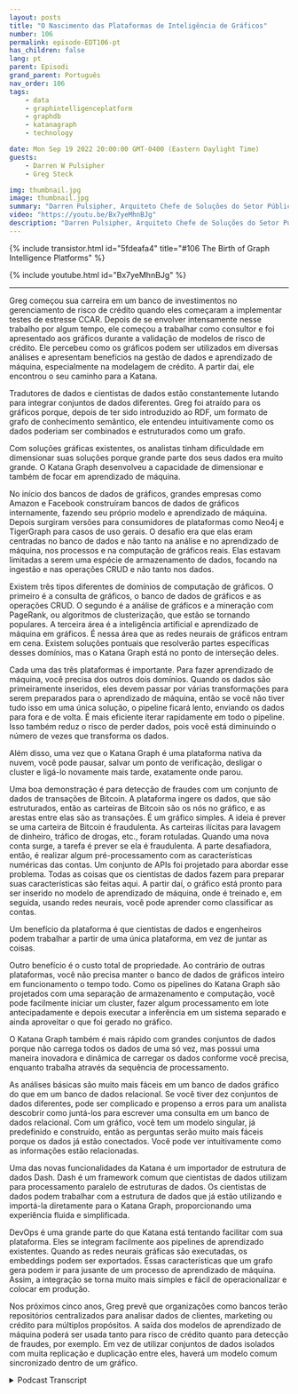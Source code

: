 ```yaml
---
layout: posts
title: "O Nascimento das Plataformas de Inteligência de Gráficos"
number: 106
permalink: episode-EDT106-pt
has_children: false
lang: pt
parent: Episodi
grand_parent: Português
nav_order: 106
tags:
    - data
    - graphintelligenceplatform
    - graphdb
    - katanagraph
    - technology

date: Mon Sep 19 2022 20:00:00 GMT-0400 (Eastern Daylight Time)
guests:
    - Darren W Pulsipher
    - Greg Steck

img: thumbnail.jpg
image: thumbnail.jpg
summary: "Darren Pulsipher, Arquiteto Chefe de Soluções do Setor Público da Intel, e Greg Steck, Diretor Sênior de Soluções Setoriais da Katana Graph, falam sobre os benefícios da plataforma de inteligência de gráficos da Katana."
video: "https://youtu.be/Bx7yeMhnBJg"
description: "Darren Pulsipher, Arquiteto Chefe de Soluções do Setor Público da Intel, e Greg Steck, Diretor Sênior de Soluções Setoriais da Katana Graph, falam sobre os benefícios da plataforma de inteligência de gráficos da Katana."
---
```


<div>
{% include transistor.html id="5fdeafa4" title="#106 The Birth of Graph Intelligence Platforms" %}

{% include youtube.html id="Bx7yeMhnBJg" %}
</div>

---

Greg começou sua carreira em um banco de investimentos no gerenciamento de risco de crédito quando eles começaram a implementar testes de estresse CCAR. Depois de se envolver intensamente nesse trabalho por algum tempo, ele começou a trabalhar como consultor e foi apresentado aos gráficos durante a validação de modelos de risco de crédito. Ele percebeu como os gráficos podem ser utilizados em diversas análises e apresentam benefícios na gestão de dados e aprendizado de máquina, especialmente na modelagem de crédito. A partir daí, ele encontrou o seu caminho para a Katana.

Tradutores de dados e cientistas de dados estão constantemente lutando para integrar conjuntos de dados diferentes. Greg foi atraído para os gráficos porque, depois de ter sido introduzido ao RDF, um formato de grafo de conhecimento semântico, ele entendeu intuitivamente como os dados poderiam ser combinados e estruturados como um grafo.

Com soluções gráficas existentes, os analistas tinham dificuldade em dimensionar suas soluções porque grande parte dos seus dados era muito grande. O Katana Graph desenvolveu a capacidade de dimensionar e também de focar em aprendizado de máquina.

No início dos bancos de dados de gráficos, grandes empresas como Amazon e Facebook construíram bancos de dados de gráficos internamente, fazendo seu próprio modelo e aprendizado de máquina. Depois surgiram versões para consumidores de plataformas como Neo4j e TigerGraph para casos de uso gerais. O desafio era que elas eram centradas no banco de dados e não tanto na análise e no aprendizado de máquina, nos processos e na computação de gráficos reais. Elas estavam limitadas a serem uma espécie de armazenamento de dados, focando na ingestão e nas operações CRUD e não tanto nos dados.

Existem três tipos diferentes de domínios de computação de gráficos. O primeiro é a consulta de gráficos, o banco de dados de gráficos e as operações CRUD. O segundo é a análise de gráficos e a mineração com PageRank, ou algoritmos de clusterização, que estão se tornando populares. A terceira área é a inteligência artificial e aprendizado de máquina em gráficos. É nessa área que as redes neurais de gráficos entram em cena. Existem soluções pontuais que resolverão partes específicas desses domínios, mas o Katana Graph está no ponto de interseção deles.

Cada uma das três plataformas é importante. Para fazer aprendizado de máquina, você precisa dos outros dois domínios. Quando os dados são primeiramente inseridos, eles devem passar por várias transformações para serem preparados para o aprendizado de máquina, então se você não tiver tudo isso em uma única solução, o pipeline ficará lento, enviando os dados para fora e de volta. É mais eficiente iterar rapidamente em todo o pipeline. Isso também reduz o risco de perder dados, pois você está diminuindo o número de vezes que transforma os dados.

Além disso, uma vez que o Katana Graph é uma plataforma nativa da nuvem, você pode pausar, salvar um ponto de verificação, desligar o cluster e ligá-lo novamente mais tarde, exatamente onde parou.

Uma boa demonstração é para detecção de fraudes com um conjunto de dados de transações de Bitcoin. A plataforma ingere os dados, que são estruturados, então as carteiras de Bitcoin são os nós no gráfico, e as arestas entre elas são as transações. É um gráfico simples. A ideia é prever se uma carteira de Bitcoin é fraudulenta. As carteiras ilícitas para lavagem de dinheiro, tráfico de drogas, etc., foram rotuladas. Quando uma nova conta surge, a tarefa é prever se ela é fraudulenta. A parte desafiadora, então, é realizar algum pré-processamento com as características numéricas das contas. Um conjunto de APIs foi projetado para abordar esse problema. Todas as coisas que os cientistas de dados fazem para preparar suas características são feitas aqui. A partir daí, o gráfico está pronto para ser inserido no modelo de aprendizado de máquina, onde é treinado e, em seguida, usando redes neurais, você pode aprender como classificar as contas.

Um benefício da plataforma é que cientistas de dados e engenheiros podem trabalhar a partir de uma única plataforma, em vez de juntar as coisas.

Outro benefício é o custo total de propriedade. Ao contrário de outras plataformas, você não precisa manter o banco de dados de gráficos inteiro em funcionamento o tempo todo. Como os pipelines do Katana Graph são projetados com uma separação de armazenamento e computação, você pode facilmente iniciar um cluster, fazer algum processamento em lote antecipadamente e depois executar a inferência em um sistema separado e ainda aproveitar o que foi gerado no gráfico.

O Katana Graph também é mais rápido com grandes conjuntos de dados porque não carrega todos os dados de uma só vez, mas possui uma maneira inovadora e dinâmica de carregar os dados conforme você precisa, enquanto trabalha através da sequência de processamento.

As análises básicas são muito mais fáceis em um banco de dados gráfico do que em um banco de dados relacional. Se você tiver dez conjuntos de dados diferentes, pode ser complicado e propenso a erros para um analista descobrir como juntá-los para escrever uma consulta em um banco de dados relacional. Com um gráfico, você tem um modelo singular, já predefinido e construído, então as perguntas serão muito mais fáceis porque os dados já estão conectados. Você pode ver intuitivamente como as informações estão relacionadas.

Uma das novas funcionalidades da Katana é um importador de estrutura de dados Dash. Dash é um framework comum que cientistas de dados utilizam para processamento paralelo de estruturas de dados. Os cientistas de dados podem trabalhar com a estrutura de dados que já estão utilizando e importá-la diretamente para o Katana Graph, proporcionando uma experiência fluida e simplificada.

DevOps é uma grande parte do que Katana está tentando facilitar com sua plataforma. Eles se integram facilmente aos pipelines de aprendizado existentes. Quando as redes neurais gráficas são executadas, os embeddings podem ser exportados. Essas características que um grafo gera podem ir para jusante de um processo de aprendizado de máquina. Assim, a integração se torna muito mais simples e fácil de operacionalizar e colocar em produção.

Nos próximos cinco anos, Greg prevê que organizações como bancos terão repositórios centralizados para analisar dados de clientes, marketing ou crédito para múltiplos propósitos. A saída dos modelos de aprendizado de máquina poderá ser usada tanto para risco de crédito quanto para detecção de fraudes, por exemplo. Em vez de utilizar conjuntos de dados isolados com muita replicação e duplicação entre eles, haverá um modelo comum sincronizado dentro de um gráfico.



<details>
<summary> Podcast Transcript </summary>

<p></p>

</details>
